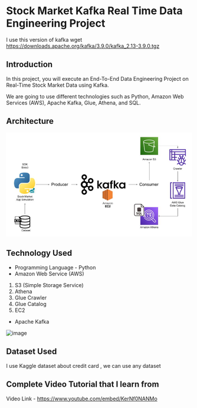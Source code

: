 # Stock Market Kafka Real Time Data Engineering Project
I use this version of kafka wget https://downloads.apache.org/kafka/3.9.0/kafka_2.13-3.9.0.tgz


## Introduction 
In this project, you will execute an End-To-End Data Engineering Project on Real-Time Stock Market Data using Kafka.

We are going to use different technologies such as Python, Amazon Web Services (AWS), Apache Kafka, Glue, Athena, and SQL.

## Architecture 
<img src="Architecture.jpg">

## Technology Used
- Programming Language - Python
- Amazon Web Service (AWS)
1. S3 (Simple Storage Service)
2. Athena
3. Glue Crawler
4. Glue Catalog
5. EC2
- Apache Kafka
<img width="1189" alt="image" src="https://github.com/user-attachments/assets/b163fae1-fe9b-492d-9d76-2346cc367cd5" />


## Dataset Used
I use Kaggle dataset about credit card , we can use any dataset
## Complete Video Tutorial that I learn from

Video Link - https://www.youtube.com/embed/KerNf0NANMo
